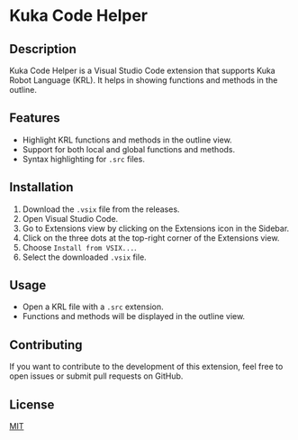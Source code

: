 # Kuka Code Helper

## Description
Kuka Code Helper is a Visual Studio Code extension that supports Kuka Robot Language (KRL). It helps in showing functions and methods in the outline.

## Features
- Highlight KRL functions and methods in the outline view.
- Support for both local and global functions and methods.
- Syntax highlighting for `.src` files.

## Installation
1. Download the `.vsix` file from the releases.
2. Open Visual Studio Code.
3. Go to Extensions view by clicking on the Extensions icon in the Sidebar.
4. Click on the three dots at the top-right corner of the Extensions view.
5. Choose `Install from VSIX...`.
6. Select the downloaded `.vsix` file.

## Usage
- Open a KRL file with a `.src` extension.
- Functions and methods will be displayed in the outline view.

## Contributing
If you want to contribute to the development of this extension, feel free to open issues or submit pull requests on GitHub.

## License
[MIT](LICENSE)
